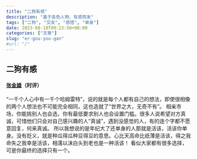 ```yaml
---
title: "二狗有感"
description: "基于各色人物，有感而发"
tags: ["二狗", "交友", "感悟", "单身"]
date: 2023-08-10T09:23:50+08:00
categories: ["文章"]
slug: "er-gou-you-gan"
#url: "/"
---
```


## 二狗有感
#### [张金雄](/author/zhangjinxiong)（时评）

“一千个人心中有一千个哈姆雷特”，说的就是每个人都有自己的想法，即使很相像的两个人想法也不可能完全相同，这也造就了“世界之大，无奇不有”。 
相亲市场，你能挑别人也会选，你有最低要求别人也会设置门槛。很多人说希望对方真诚，可惜他们只会对自己感兴趣的人“真诚”，遇到没感觉的人，有的连个字都不愿意回复，何来真诚。
所以我想说的是年纪大了还单身的人那就是活该，活该你单身。没有贬义，就是种瓜得瓜种豆得豆的意思。心比天高命比纸薄是活该，得之我命失之我幸是活该，相濡以沫白头到老也是一种活该！ 
看似大家都有很多选择，可是你最终的选择只有一个。 